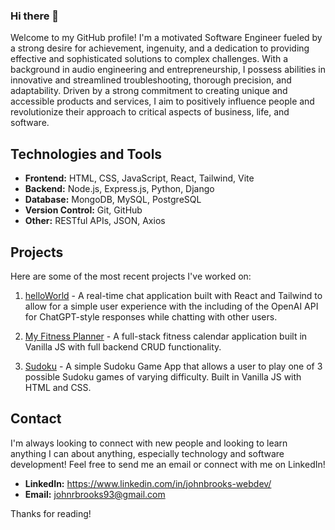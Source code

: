 ### Hi there 👋

Welcome to my GitHub profile! I'm a motivated Software Engineer fueled by a strong desire for achievement, ingenuity, and a dedication to providing effective and sophisticated solutions to complex challenges. With a background in audio engineering and entrepreneurship, I possess abilities in innovative and streamlined troubleshooting, thorough precision, and adaptability. Driven by a strong commitment to creating unique and accessible products and services, I aim to positively influence people and revolutionize their approach to critical aspects of business, life, and software.

## Technologies and Tools

* **Frontend:** HTML, CSS, JavaScript, React, Tailwind, Vite
* **Backend:** Node.js, Express.js, Python, Django
* **Database:** MongoDB, MySQL, PostgreSQL
* **Version Control:** Git, GitHub
* **Other:** RESTful APIs, JSON, Axios

## Projects
Here are some of the most recent projects I've worked on:

1. [helloWorld](https://helloworldfrontend-production.up.railway.app/login) - A real-time chat application built with React and Tailwind to allow for a simple user experience with the including of the OpenAI API for ChatGPT-style responses while chatting with other users.

2. [My Fitness Planner](https://github.com/johnrbrooks/Workout-Helper) - A full-stack fitness calendar application built in Vanilla JS with full backend CRUD functionality.

3. [Sudoku](https://cold-organization.surge.sh/) - A simple Sudoku Game App that allows a user to play one of 3 possible Sudoku games of varying difficulty. Built in Vanilla JS with HTML and CSS.

## Contact

I'm always looking to connect with new people and looking to learn anything I can about anything, especially technology and software development! Feel free to send me an email or connect with me on LinkedIn!

* **LinkedIn:** https://www.linkedin.com/in/johnbrooks-webdev/
* **Email:** johnrbrooks93@gmail.com

Thanks for reading!

